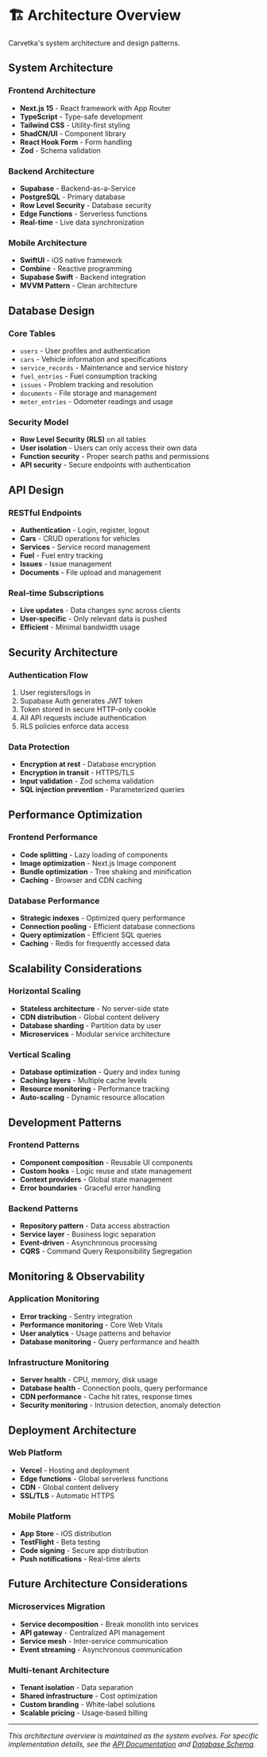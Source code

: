 # 🏗️ Architecture Overview

Carvetka's system architecture and design patterns.

## System Architecture

### **Frontend Architecture**
- **Next.js 15** - React framework with App Router
- **TypeScript** - Type-safe development
- **Tailwind CSS** - Utility-first styling
- **ShadCN/UI** - Component library
- **React Hook Form** - Form handling
- **Zod** - Schema validation

### **Backend Architecture**
- **Supabase** - Backend-as-a-Service
- **PostgreSQL** - Primary database
- **Row Level Security** - Database security
- **Edge Functions** - Serverless functions
- **Real-time** - Live data synchronization

### **Mobile Architecture**
- **SwiftUI** - iOS native framework
- **Combine** - Reactive programming
- **Supabase Swift** - Backend integration
- **MVVM Pattern** - Clean architecture

## Database Design

### **Core Tables**
- `users` - User profiles and authentication
- `cars` - Vehicle information and specifications
- `service_records` - Maintenance and service history
- `fuel_entries` - Fuel consumption tracking
- `issues` - Problem tracking and resolution
- `documents` - File storage and management
- `meter_entries` - Odometer readings and usage

### **Security Model**
- **Row Level Security (RLS)** on all tables
- **User isolation** - Users can only access their own data
- **Function security** - Proper search paths and permissions
- **API security** - Secure endpoints with authentication

## API Design

### **RESTful Endpoints**
- **Authentication** - Login, register, logout
- **Cars** - CRUD operations for vehicles
- **Services** - Service record management
- **Fuel** - Fuel entry tracking
- **Issues** - Issue management
- **Documents** - File upload and management

### **Real-time Subscriptions**
- **Live updates** - Data changes sync across clients
- **User-specific** - Only relevant data is pushed
- **Efficient** - Minimal bandwidth usage

## Security Architecture

### **Authentication Flow**
1. User registers/logs in
2. Supabase Auth generates JWT token
3. Token stored in secure HTTP-only cookie
4. All API requests include authentication
5. RLS policies enforce data access

### **Data Protection**
- **Encryption at rest** - Database encryption
- **Encryption in transit** - HTTPS/TLS
- **Input validation** - Zod schema validation
- **SQL injection prevention** - Parameterized queries

## Performance Optimization

### **Frontend Performance**
- **Code splitting** - Lazy loading of components
- **Image optimization** - Next.js Image component
- **Bundle optimization** - Tree shaking and minification
- **Caching** - Browser and CDN caching

### **Database Performance**
- **Strategic indexes** - Optimized query performance
- **Connection pooling** - Efficient database connections
- **Query optimization** - Efficient SQL queries
- **Caching** - Redis for frequently accessed data

## Scalability Considerations

### **Horizontal Scaling**
- **Stateless architecture** - No server-side state
- **CDN distribution** - Global content delivery
- **Database sharding** - Partition data by user
- **Microservices** - Modular service architecture

### **Vertical Scaling**
- **Database optimization** - Query and index tuning
- **Caching layers** - Multiple cache levels
- **Resource monitoring** - Performance tracking
- **Auto-scaling** - Dynamic resource allocation

## Development Patterns

### **Frontend Patterns**
- **Component composition** - Reusable UI components
- **Custom hooks** - Logic reuse and state management
- **Context providers** - Global state management
- **Error boundaries** - Graceful error handling

### **Backend Patterns**
- **Repository pattern** - Data access abstraction
- **Service layer** - Business logic separation
- **Event-driven** - Asynchronous processing
- **CQRS** - Command Query Responsibility Segregation

## Monitoring & Observability

### **Application Monitoring**
- **Error tracking** - Sentry integration
- **Performance monitoring** - Core Web Vitals
- **User analytics** - Usage patterns and behavior
- **Database monitoring** - Query performance and health

### **Infrastructure Monitoring**
- **Server health** - CPU, memory, disk usage
- **Database health** - Connection pools, query performance
- **CDN performance** - Cache hit rates, response times
- **Security monitoring** - Intrusion detection, anomaly detection

## Deployment Architecture

### **Web Platform**
- **Vercel** - Hosting and deployment
- **Edge functions** - Global serverless functions
- **CDN** - Global content delivery
- **SSL/TLS** - Automatic HTTPS

### **Mobile Platform**
- **App Store** - iOS distribution
- **TestFlight** - Beta testing
- **Code signing** - Secure app distribution
- **Push notifications** - Real-time alerts

## Future Architecture Considerations

### **Microservices Migration**
- **Service decomposition** - Break monolith into services
- **API gateway** - Centralized API management
- **Service mesh** - Inter-service communication
- **Event streaming** - Asynchronous communication

### **Multi-tenant Architecture**
- **Tenant isolation** - Data separation
- **Shared infrastructure** - Cost optimization
- **Custom branding** - White-label solutions
- **Scalable pricing** - Usage-based billing

---

*This architecture overview is maintained as the system evolves. For specific implementation details, see the [API Documentation](./api.md) and [Database Schema](./database.md).*
